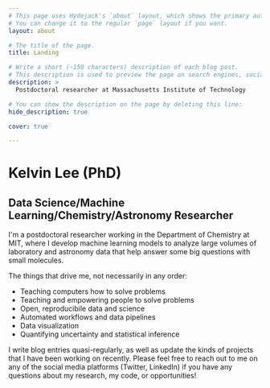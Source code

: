 ```yaml
---
# This page uses Hydejack's `about` layout, which shows the primary author's picture and about text at the top.
# You can change it to the regular `page` layout if you want.
layout: about

# The title of the page.
title: Landing

# Write a short (~150 characters) description of each blog post.
# This description is used to preview the page on search engines, social media, etc.
description: >
  Postdoctoral researcher at Massachusetts Institute of Technology

# You can show the description on the page by deleting this line:
hide_description: true

cover: true

---
```


# Kelvin Lee (PhD)

## Data Science/Machine Learning/Chemistry/Astronomy Researcher

I'm a postdoctoral researcher working in the Department of Chemistry at MIT, where I develop machine learning models to analyze large volumes of laboratory and astronomy data that help answer some big questions with small molecules.

The things that drive me, not necessarily in any order:

- Teaching computers how to solve problems
- Teaching and empowering people to solve problems
- Open, reproducibile data and science
- Automated workflows and data pipelines
- Data visualization
- Quantifying uncertainty and statistical inference

I write blog entries quasi-regularly, as well as update the kinds of projects that I have been working on recently. Please feel free to reach out to me on any of the social media platforms (Twitter, LinkedIn) if you have any questions about my research, my code, or opportunities!
